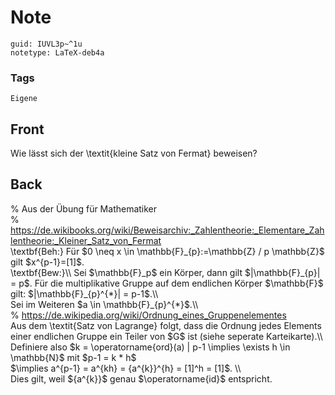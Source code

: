 # Note
```
guid: IUVL3p~^1u
notetype: LaTeX-deb4a
```

### Tags
```
Eigene
```

## Front
Wie lässt sich der \textit{kleine Satz von Fermat} beweisen?

## Back
<div>% Aus der Übung für Mathematiker </div><div>% <a href="https://de.wikibooks.org/wiki/Beweisarchiv:_Zahlentheorie:_Elementare_Zahlentheorie:_Kleiner_Satz_von_Fermat">https://de.wikibooks.org/wiki/Beweisarchiv:_Zahlentheorie:_Elementare_Zahlentheorie:_Kleiner_Satz_von_Fermat</a></div><div>
</div>\textbf{Beh:} Für $0 \neq x \in \mathbb{F}_{p}:=\mathbb{Z} / p \mathbb{Z}$ gilt $x^{p-1}=[1]$.<div>
</div><div>\textbf{Bew:}\\  Sei $\mathbb{F}_p$ ein Körper, dann gilt $|\mathbb{F}_{p}| = p$. <span>Für die multiplikative Gruppe auf dem endlichen Körper $\mathbb{F}$ gilt: $|\mathbb{F}_{p}^{*}| = p-1$.\\</span></div><div>
</div><div>Sei im Weiteren $a \in <span>\mathbb{F}_{p}^{*}</span><span>$.\\</span></div><div>
</div><div>% <a href="https://de.wikipedia.org/wiki/Ordnung_eines_Gruppenelementes">https://de.wikipedia.org/wiki/Ordnung_eines_Gruppenelementes</a></div><div>
</div><div><div>Aus dem \textit{Satz von Lagrange} folgt, dass die Ordnung jedes Elements einer endlichen Gruppe ein Teiler von $G$ ist (siehe seperate Karteikarte).\\</div><div>
</div><div>Definiere also $k = \operatorname{ord}(a) | p-1 \implies \exists h \in \mathbb{N}$ mit $p-1 = k * h$
</div><div>
</div></div><div>$\implies a^{p-1} = a^{kh} = <span>{</span><span>a^{k</span><span>}</span><span>}</span><span>^{h} = [1]^h = [1]$. \\</span></div><div><span>
</span></div><div>Dies gilt, weil $<span>{</span><span>a^{k</span><span>}</span><span>}</span><span>$ genau $\operatorname{id}$ entspricht.</span></div>
